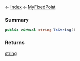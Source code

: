 ← [Index](Api-Index) ← [MyFixedPoint](VRage.MyFixedPoint)

### Summary

```csharp
public virtual string ToString()
```

### Returns

[string](System.String)


